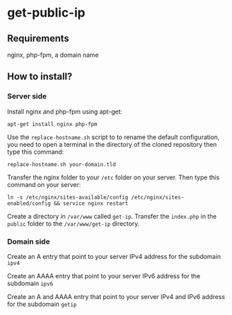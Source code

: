 # get-public-ip

## Requirements
nginx, php-fpm, a domain name

## How to install?
### Server side
Install nginx and php-fpm using apt-get:

`apt-get install nginx php-fpm`

Use the `replace-hostname.sh` script to to rename the default configuration, you need to open a terminal in the directory of the cloned repository then type this command:

`replace-hostname.sh your-domain.tld`

Transfer the nginx folder to your `/etc` folder on your server.
Then type this command on your server:

`ln -s /etc/nginx/sites-available/config /etc/nginx/sites-enabled/config && service nginx restart`

Create a directory in `/var/www` called `get-ip`.
Transfer the `index.php` in the `public` folder to the `/var/www/get-ip` directory.

### Domain side
Create an A entry that point to your server IPv4 address for the subdomain `ipv4`

Create an AAAA entry that point to your server IPv6 address for the subdomain `ipv6`


Create an A and AAAA entry that point to your server IPv4 and IPv6 address for the subdomain `getip`
